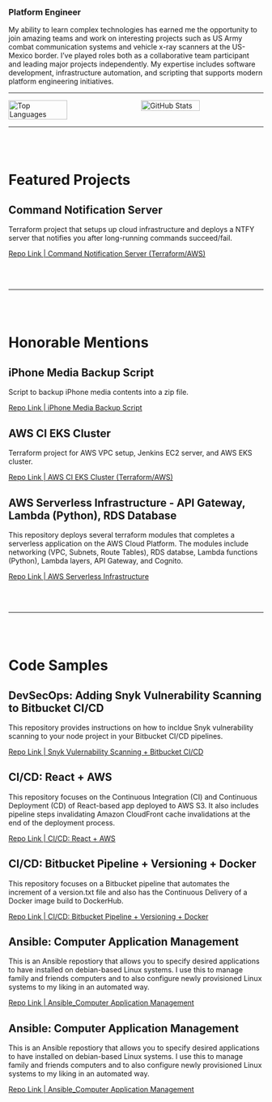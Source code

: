 ### Platform Engineer

My ability to learn complex technologies has earned me the opportunity to join amazing teams and work on interesting projects such as US Army combat communication systems and vehicle x-ray scanners at the US-Mexico border. I’ve played roles both as a collaborative team participant and leading major projects independently. My expertise includes software development, infrastructure automation, and scripting that supports modern platform engineering initiatives.


---

<div style="display: flex; justify-content: space-between; align-items: flex-start;">
  <img src="http://github-profile-summary-cards.vercel.app/api/cards/repos-per-language?username=linuxander&theme=nord_dark" alt="Top Languages" style="width: 48%;" />
  <img src="https://github-readme-stats.vercel.app/api?username=linuxander&showicons=true&theme=nord" alt="GitHub Stats" style="width: 48%;" />
</div>

---

<div>
  <br/>
  <br/>
</div>

# Featured Projects

## Command Notification Server

Terraform project that setups up cloud infrastructure and deploys a NTFY server that notifies you after long-running commands succeed/fail.

[Repo Link | Command Notification Server (Terraform/AWS)](https://github.com/Linuxander/ntfy_aws_deployment_iac)


<div>
  <br/>
  <br/>
</div>

---

<div>
  <br/>
  <br/>
</div>

# Honorable Mentions

## iPhone Media Backup Script

Script to backup iPhone media contents into a zip file.

[Repo Link | iPhone Media Backup Script](https://github.com/Linuxander/iphone_media_backup_script)


## AWS CI EKS Cluster

Terraform project for AWS VPC setup, Jenkins EC2 server, and AWS EKS cluster.

[Repo Link | AWS CI EKS Cluster (Terraform/AWS)](https://github.com/Linuxander/Terraform_AWS_EKS_Cluster)

## AWS Serverless Infrastructure - API Gateway, Lambda (Python), RDS Database

This repository deploys several terraform modules that completes a serverless application on the AWS Cloud Platform.  The modules include networking (VPC, Subnets, Route Tables), RDS databse, Lambda functions (Python), Lambda layers, API Gateway, and Cognito.

[Repo Link | AWS Serverless Infrastructure](https://github.com/Linuxander/Terraform_AWS_Serverless_Infrastructure)

<div>
  <br/>
  <br/>
</div>

---

<div>
  <br/>
  <br/>
</div>

# Code Samples

## DevSecOps: Adding Snyk Vulnerability Scanning to Bitbucket CI/CD

This repository provides instructions on how to incldue Snyk vulnerability scanning to your node project in your Bitbucket CI/CD pipelines.

[Repo Link | Snyk Vulernability Scanning + Bitbucket CI/CD](https://github.com/Linuxander/DevSecOps_Snyk_Bitbucket_Example)

## CI/CD: React + AWS

This repository focuses on the Continuous Integration (CI) and Continuous Deployment (CD) of React-based app deployed to AWS S3.  It also includes pipeline steps invalidating Amazon CloudFront cache invalidations at the end of the deployment process.

[Repo Link | CI/CD: React + AWS](https://github.com/Linuxander/CI_CD_Bitbucket_Pipline_React_AWS)

## CI/CD: Bitbucket Pipeline + Versioning + Docker

This repository focuses on a Bitbucket pipeline that automates the increment of a version.txt file and also has the Continuous Delivery of a Docker image build to DockerHub.

[Repo Link | CI/CD: Bitbucket Pipeline + Versioning + Docker](https://github.com/Linuxander/CI_Bitbucket_Pipeline_Docker_Build_Example)


## Ansible: Computer Application Management

This is an Ansible repostiory that allows you to specify desired applications to have installed on debian-based Linux systems.  I use this to manage family and friends computers and to also configure newly provisioned Linux systems to my liking in an automated way.

[Repo Link | Ansible_Computer Application Management](https://github.com/Linuxander/Ansible_Computer_Application_Management)

## Ansible: Computer Application Management

This is an Ansible repostiory that allows you to specify desired applications to have installed on debian-based Linux systems.  I use this to manage family and friends computers and to also configure newly provisioned Linux systems to my liking in an automated way.

[Repo Link | Ansible_Computer Application Management](https://github.com/Linuxander/Ansible_Computer_Application_Management)

<div>
  <br/>
  <br/>
</div>
